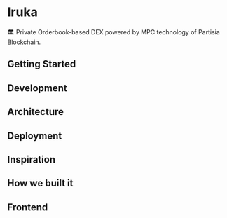 # Iruka

 🏛 Private Orderbook-based DEX powered by MPC technology of Partisia Blockchain. 
 
## Getting Started


## Development 


## Architecture 


## Deployment 


## Inspiration


## How we built it


## Frontend



